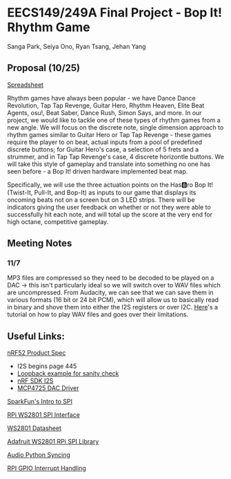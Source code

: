 # EECS149/249A Final Project - Bop It! Rhythm Game

Sanga Park, Seiya Ono, Ryan Tsang, Jehan Yang

## Proposal (10/25)

[Spreadsheet](https://docs.google.com/spreadsheets/d/1WutyDuHFwCbV_97uEuxx-2Y0jQ0Z9K7RMsq6U2ZCgrc/edit?usp=sharing)

Rhythm games have always been popular - we have Dance Dance Revolution, Tap Tap Revenge, Guitar Hero, Rhythm Heaven, Elite Beat Agents, osu!, Beat Saber, Dance Rush, Simon Says, and more. In our project, we would like to tackle one of these types of rhythm games from a new angle. We will focus on the discrete note, single dimension approach to rhythm games similar to Guitar Hero or Tap Tap Revenge - these games require the player to on beat, actual inputs from a pool of predefined discrete buttons; for Guitar Hero's case, a selection of 5 frets and a strummer, and in Tap Tap Revenge's case, 4 discrete horizontle buttons. We will take this style of gameplay and translate into something no one has seen before - a Bop It! driven hardware implemented beat map.

Specifically, we will use the three actuation points on the Has🅱️ro Bop It! (Twist-It, Pull-It, and Bop-It) as inputs to our game that displays its oncoming beats not on a screen but on 3 LED strips. There will be indicators giving the user feedback on whether or not they were able to successfully hit each note, and will total up the score at the very end for high octane, competitive gameplay.

## Meeting Notes

### 11/7

MP3 files are compressed so they need to be decoded to be played on a DAC -> this isn't particularly ideal so we will switch over to WAV files which are uncompressed. From Audacity, we can see that we can save them in various formats (16 bit or 24 bit PCM), which will allow us to basically read in binary and shove them into either the I2S registers or over I2C. [Here](https://www.sparkfun.com/tutorials/160)'s a tutorial on how to play WAV files and goes over their limitations. 

## Useful Links:

[nRF52 Product Spec](https://infocenter.nordicsemi.com/pdf/nRF52832_PS_v1.4.pdf)

* I2S begins page 445
* [Loopback example for sanity check](https://infocenter.nordicsemi.com/index.jsp?topic=%2Fcom.nordic.infocenter.sdk5.v15.2.0%2Fi2s_example_loopback.html&cp=4_0_0_4_5_14)
* [nRF SDK I2S](https://infocenter.nordicsemi.com/topic/com.nordic.infocenter.sdk5.v15.3.0/group__nrfx__i2s.html)
* [MCP4725 DAC Driver](https://infocenter.nordicsemi.com/topic/com.nordic.infocenter.sdk5.v15.3.0/group__mcp4725.html)

[SparkFun's Intro to SPI](https://learn.sparkfun.com/tutorials/serial-peripheral-interface-spi/all)

[RPi WS2801 SPI Interface](https://tutorials-raspberrypi.com/how-to-control-a-raspberry-pi-ws2801-rgb-led-strip/)

[WS2801 Datasheet](https://cdn-shop.adafruit.com/datasheets/WS2801.pdf)

[Adafruit WS2801 RPi SPI Library](https://github.com/adafruit/Adafruit_CircuitPython_WS2801)

[Audio Python Syncing](https://github.com/scottlawsonbc/audio-reactive-led-strip)

[RPI GPIO Interrupt Handling](http://raspberrywebserver.com/gpio/using-interrupt-driven-gpio.html)
